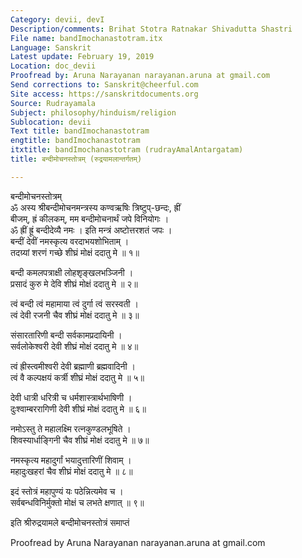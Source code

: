 ```yaml
---
Category: devii, devI
Description/comments: Brihat Stotra Ratnakar Shivadutta Shastri
File name: bandImochanastotram.itx
Language: Sanskrit
Latest update: February 19, 2019
Location: doc_devii
Proofread by: Aruna Narayanan narayanan.aruna at gmail.com
Send corrections to: Sanskrit@cheerful.com
Site access: https://sanskritdocuments.org
Source: Rudrayamala
Subject: philosophy/hinduism/religion
Sublocation: devii
Text title: bandImochanastotram
engtitle: bandImochanastotram
itxtitle: bandImochanastotram (rudrayAmalAntargatam)
title: बन्दीमोचनस्तोत्रम् (रुद्रयामलान्तर्गतम्)

---
```

  
 बन्दीमोचनस्तोत्रम्   
ॐ अस्य श्रीबन्दीमोचनमन्त्रस्य कण्वऋषिः त्रिष्टुप्-छन्दः, ह्रीं  
बीजम्, ह्रं कीलकम्, मम बन्दीमोचनार्थं जपे विनियोगः ।  
ॐ ह्रीं ह्रूं बन्दीदेव्यै नमः । इति मन्त्रं अष्टोत्तरशतं जपः ।  
बन्दीं देवीं नमस्कृत्य वरदाभयशोभिताम् ।  
तदग्र्यां शरणं गच्छे शीघ्रं मोक्षं ददातु मे ॥ १॥  
  
बन्दी कमलपत्राक्षी लोहशृङ्खलभञ्जिनी ।  
प्रसादं कुरु मे देवि शीघ्रं मोक्षं ददातु मे ॥ २॥  
  
त्वं बन्दी त्वं महामाया त्वं दुर्गा त्वं सरस्वती ।  
त्वं देवी रजनी चैव शीघ्रं मोक्षं ददातु मे ॥ ३॥  
  
संसारतारिणी बन्दी सर्वकामप्रदायिनी ।  
सर्वलोकेश्वरी देवी शीघ्रं मोक्षं ददातु मे ॥ ४॥  
  
त्वं ह्रीस्त्वमीश्वरी देवी ब्रह्माणी ब्रह्मवादिनी ।  
त्वं वै कल्पक्षयं कर्त्री शीघ्रं मोक्षं ददातु मे ॥ ५॥  
  
देवी धात्री धरित्री च धर्मशास्त्रार्थभाषिणी ।  
दुःश्वाम्बररागिणी देवी शीघ्रं मोक्षं ददातु मे ॥ ६॥  
  
नमोऽस्तु ते महालक्ष्मि रत्नकुण्डलभूषिते ।  
शिवस्यार्धाङ्गिनी चैव शीघ्रं मोक्षं ददातु मे ॥ ७॥  
  
नमस्कृत्य महादुर्गां भयादुत्तारिणीं शिवाम् ।  
महादुःखहरां चैव शीघ्रं मोक्षं ददातु मे ॥ ८॥  
  
इदं स्तोत्रं महापुण्यं यः पठेन्नित्यमेव च ।  
सर्वबन्धविनिर्मुक्तो मोक्षं च लभते क्षणात् ॥ ९॥  
  
इति श्रीरुद्रयामले बन्दीमोचनस्तोत्रं समाप्तं  
  
  
Proofread by Aruna Narayanan narayanan.aruna at gmail.com  
  
